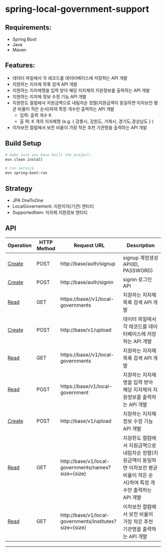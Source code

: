 spring-local-government-support
==============

Requirements:
------------
- Spring Boot
- Java
- Maven

Features:
-----------
- 데이터 파일에서 각 레코드를 데이터베이스에 저장하는 API 개발
- 지원하는 지자체 목록 검색 API 개발
- 지원하는 지자체명을 입력 받아 해당 지자체의 지원정보를 출력하는 API 개발
- 지원하는 지자체 정보 수정 기능 API 개발
- 지원한도 컬럼에서 지원금액으로 내림차순 정렬(지원금액이 동일하면 이차보전 평균 비율이 적은
    순서)하여 특정 개수만 출력하는 API 개발 
  - 입력: 출력 개수 K 
  - 출 력: K 개의 지자체명 (e.g. { 강릉시, 강원도, 거제시, 경기도,경상남도 } )
- 이차보전 컬럼에서 보전 비율이 가장 작은 추천 기관명을 출력하는 API 개발


Build Setup
-----------
``` bash
# make sure you have built the project:
mvn clean install

# run service
mvn spring-boot:run

```

Strategy
-----------
- JPA OneToOne
- LocalGovernement: 지원지자(기관) 엔티티
- SupportedItem: 지자체 지원정보 엔티티

API
----------
Operation | HTTP Method | Request URL | Description
----------|-----------------|-----------------------------------|--------------------
[Create](#create-operation) | POST | http://base/auth/signup | signup 계정생성 API(ID, PASSWORD)
[Create](#read-operation) | POST | http://base/auth/signin | signin 로그인 API
[Read](#read-operation) | GET | https://base//v1/local-governments | 지원하는 지자체 목록 검색 API 개발
[Create](#create-operation) | POST | http://base/v1/upload | 데이터 파일에서 각 레코드를 데이터베이스에 저장하는 API 개발
[Read](#read-operation) | GET | https://base//v1/local-governments | 지원하는 지자체 목록 검색 API 개발
[Read](#read-operation) | POST | https://base/v1/local-government | 지원하는 지자체명을 입력 받아 해당 지자체의 지원정보를 출력하는 API 개발
[Create](#create-operation) | POST | http://base/v1/upload | 지원하는 지자체 정보 수정 기능 API 개발
[Read](#read-operation) | GET | http://base/v1/local-governments/names?size={size} | 지원한도 컬럼에서 지원금액으로 내림차순 정렬(지원금액이 동일하면 이차보전 평균 비율이 적은 순서)하여 특정 개수만 출력하는 API 개발
[Read](#read-operation) | GET | http://base/v1/local-governments/institutes?size={size} | 이차보전 컬럼에서 보전 비율이 가장 작은 추천 기관명을 출력하는 API 개발

----------------------------------------
